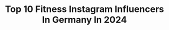 ---
title: Top 10 Fitness Instagram Influencers In Germany In 2024
description: >-
  Find top fitness Instagram influencers in Germany in 2024. Most popular hashtags: #ootd #summer #fashion #fitness.
platform: Instagram
hits: 2249
text_top: Identify the most popular Instagram accounts on inBeat.
text_bottom: inBeat has 2249 Instagram influencers like this in Germany for you to collaborate.
profiles:
  - username: "filipexferreira"
    fullname: >-
      Fitness
    bio: >-
      🇧🇷 #lifestyle #fun #teambro #motivation #fitness
    location: "Germany"
    followers: 65609
    engagement: 622
    commentsToLikes: 0.006658
    id: ck9hctx2cmyit0j78mqxuciyl
    verified: false
    hashtags: "#halloween"
  - username: "nicole.luckic"
    fullname: >-
      n i c o l e 🫶🏼
    bio: >-
      welcome to my digital diary 🫶🏼 m 🧸 fitness | fashion | lifee? ______________________
    location: "Germany"
    followers: 115760
    engagement: 1473
    commentsToLikes: 0.006705
    id: ckap45vdo5z9m0i783zdhwwkn
    verified: false
    hashtags: "#fitness, #ootd, #fashion, #bodypositivity"
  - username: "paulinawallner"
    fullname: >-
      PAULINA WALLNER
    bio: >-
      FITNESS | FOOD | FASHION & BEAUTY 📽 YouTube: Paulina Wallner (+350.000 Abos) ❤️ Founder @confitly ✨ Meine Marke (Fitness Produkte & Kochbuch):
    location: "Germany"
    followers: 174794
    engagement: 1273
    commentsToLikes: 0.011507
    id: ck5byku2lpcbx0i11frygcdqh
    verified: false
    hashtags: "#workout, #fitness, #fitgirl"
  - username: "nelenuebel"
    fullname: >-
      Nele Nübel
    bio: >-
      Fashion • Lifestyle • Fitness ▫️ #münster | Germany ▫️ Dog Mom 🐾 ▫️ n.nuebel@gmx.de
    location: "Germany"
    followers: 11193
    engagement: 1087
    commentsToLikes: 0.020918
    id: ckaow70h07p3j0i78laxf5wk7
    verified: false
    hashtags: "#beach, #meer, #sand, #love"
  - username: "hannaahcarolina"
    fullname: >-
      HANNAH CAROLINA
    bio: >-
      🫧 all about fitness, fashion & my life 🪩 @teveowomen - 10% mit hannah10 ☁️ hamburg
    location: "Germany"
    followers: 118818
    engagement: 684
    commentsToLikes: 0.010652
    id: ck8szd84znyuh0j780hqzlab8
    verified: false
    hashtags: "#fitnessmotivation, #fashionblogger, #inspofashion, #stylediary"
  - username: "selinalisa__"
    fullname: >-
      Selina Lisa
    bio: >-
      📍BAVARIA, MUC/ FS 🇩🇪 | ♌️ | Fitness 🤸🏽‍♀️ 🥇 Freisinger Volksfestmadl 2018 🥈 Vize - tz Wiesn-Madl 2019 📧 Selinalisaa@gmx.de
    location: "Germany"
    followers: 29605
    engagement: 613
    commentsToLikes: 0.024720
    id: ckaoxyjdufapm0i781ht8a5j7
    verified: false
    hashtags: "#portrait, #dirndlimdirndl, #podt, #dirndlzeit"
  - username: "amin_elkach"
    fullname: >-
      AMIN ELKACH | ONLINE COACH
    bio: >-
      I‘ll help you to reach your fitness goals! @officialbodylab24 Athlete / Code: AMIN Train with me 👇🏾
    location: "Germany"
    followers: 1267581
    engagement: 687
    commentsToLikes: 0.008090
    id: ck6tidwo10j6w0j71yrw3n9ez
    verified: false
    hashtags: "#dayinlife, #fit, #lifestyle, #sunday"
  - username: "debby_schoepe"
    fullname: >-
      Deborah Sue Schöpe
    bio: >-
      💁🏽‍♀️Debby Schöpe 🇩🇪🇮🇹 Powerlifting seit April‘ 23 💪🏽@ai_fitness_de 💥#babyhulkmodus
    location: "Germany"
    followers: 6534
    engagement: 515
    commentsToLikes: 0.061937
    id: ck9webqxdjl0e0j78vg4j6rl8
    verified: false
    hashtags: "#happy, #gym, #babyhulk, #powerlifting"
  - username: "marius_bohn"
    fullname: >-
      MARIUS
    bio: >-
      this is your life - make every second legendary. 🔗 | Fitness & Festivals 🌍 | Germany 📧 | mariusbohn@outlook.com
    location: "Germany"
    followers: 103641
    engagement: 869
    commentsToLikes: 0.016746
    id: ck0tt1sve0sbj0i19ayxbgpzq
    verified: false
    hashtags: "#summervibes, #tbt, #gymmotivation, #greeneyes"
  - username: "mashagldk"
    fullname: >-
      Masha | Würzburg
    bio: >-
      fashion, fitness, lifestyle Code: mashagl
    location: "Germany"
    followers: 13102
    engagement: 768
    commentsToLikes: 0.021209
    id: ck6tp1zp0he2d0j71igowpjgv
    verified: false
    hashtags: "#summer, #kroatien, #alps, #styleinspo"
---